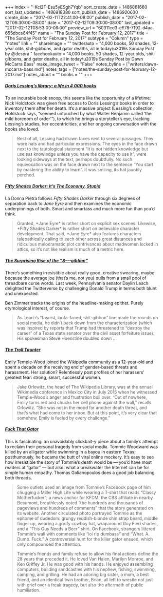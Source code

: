 +++
index = "-Kcl2T-Esu5yESgh7Yqb"
sort_create_date = 1486881660
sort_last_updated = 1486918380
sort_publish_date = 1486920600
create_date = "2017-02-11T22:41:00-08:00"
publish_date = "2017-02-12T09:30:00-08:00"
date = "2017-02-12T09:30:00-08:00"
last_updated = "2017-02-12T08:53:00-08:00"
preview_url = "60311cd3-e978-7192-d4aa-655dbca64f45"
name = "The Sunday Post for February 12, 2017"
title = "The Sunday Post for February 12, 2017"
subtype = "Column"
type = "notes"
link = ""
shareimage = ""
twitterauto = "4,000 books, 50 shades, 12-year olds, shit-gibbons, and gator deaths, all in today\u2019s Sunday Post by @despra "
facebookauto = "4,000 books, 50 shades, 12-year olds, shit-gibbons, and gator deaths, all in today\u2019s Sunday Post by Dawn McCarra Bass"
make_image_tweet = "False"
notes_byline = ["writers/dawn-mccarra-bass.md"]
notes_tags = ["notes/the-sunday-post-for-february-12-2017.md"]
notes_about = ""
books = ""
+++

<h5><a href="https://www.theguardian.com/books/2017/feb/07/doris-lessing-library-a-life-in-4000-books" title="Doris Lessing’s library: a life in 4,000 books - The Guardian">Doris Lessing’s library: a life in 4,000 books</a></h5>

<p>To an incurable book snoop, this seems like the opportunity of a lifetime: Nick Holdstock was given free access to Doris Lessing&#8217;s books in order to inventory them after her death. It&#8217;s a massive project (Lessing&#8217;s collection, Holdstock says, &#8220;seemed untouched by what Walter Benjamin called &#8216;the mild boredom of order&#8217;&#8221;), to which he brings a storyteller&#8217;s eye, tracking Lessing&#8217;s studies, her eccentricities, and her ongoing conversation with the books she loved.</p>

<blockquote>
<p>Best of all, Lessing had drawn faces next to several passages. They wore hats and had particular expressions. The eyes in the face drawn next to the tautological statement “It is not hidden knowledge but useless knowledge unless you have the capacity to use it”, were looking sideways at the text, perhaps doubtfully. No such equivocation was on the face drawn next to the sentence “You start by mastering the ability to learn”. It was smiling, its hat jauntily perched.</p>

</blockquote>

<h5><a href="http://birthmoviesdeath.com/2017/02/11/fifty-shades-darker-its-the-economy-stupid" title="Fifty Shades Darker: It’s The Economy, Stupid - Birth, Movies, Death">Fifty Shades Darker: It’s The Economy, Stupid</a></h5>

<p>La Donna Pietra follows <em>Fifty Shades Darker</em> through six degrees of separation back to <em>Jane Eyre</em> and then examines the economic underpinnings of both. Smart and smartass and much more fun than you&#8217;d think.</p>

<blockquote>
<p>Granted, *Jane Eyre* is rather short on explicit sex scenes. Likewise, *Fifty Shades Darker* is rather short on believable character development. That said, *Jane Eyre* also features characters telepathically calling to each other across great distances and ridiculous melodramatic plot contrivances about madwomen locked in attics, so it’s not like realism is much of a metric here.</p>

</blockquote>

<h5><a href="http://www.slate.com/blogs/browbeat/2017/02/09/how_daylin_leach_s_trump_insult_shitgibbon_rose_to_prominence.html" title="The Surprising Rise of the 'S---gibbon' - Slate">The Surprising Rise of the “S---gibbon”</a></h5>

<p>There&#8217;s something irresistible about really good, creative swearing, maybe because the average joe (that&#8217;s me, not you) pulls from a small pool of threadbare curse words. Last week, Pennsylvania senator Daylin Leach delighted the Twitterverse by challenging Donald Trump in terms both blunt and unexpected.</p>

<p>Ben Zimmer tracks the origins of the headline-making epithet. Purely etymological interest, of course.</p>

<blockquote>
<p>As Leach’s “fascist, loofa-faced, shit-gibbon” line made the rounds on social media, he didn’t back down from the characterization (which was inspired by reports that Trump had threatened to “destroy the career” of a Texas state senator over the civil asset forfeiture issue). His spokesman Steve Hoenstine doubled down ...</p>

</blockquote>

<h5><a href="https://backchannel.com/one-womans-brilliant-fuck-you-to-wikipedia-trolls-aab4107d374b#.qmbjm5gyt" title="The Troll Taunter - Backchannel.com">The Troll Taunter</a></h5>

<p>Emily Temple-Wood joined the Wikipedia community as a 12-year-old and spent a decade on the receiving end of gender-based threats and harassment. Her solution? Relentlessly post profiles of her harassers&#8217; greatest fear: strong, smart, successful women.</p>

<blockquote>Jake Orlowitz, the head of The Wikipedia Library, was at the annual Wikimedia conference in Mexico City in July 2015 when he witnessed Temple-Wood’s anger and frustration boil over. “Out of nowhere, Emily turns red and chucks her cell phone against the wall,” recalls Orlowitz. “She was not in the mood for another death threat, and that’s what had come to her inbox. But at this point, it’s very clear that somehow, Emily is fueled by every challenge.”</blockquote>

<h5><a href="https://www.buzzfeed.com/golianopoulos/fuck-that-gator" title="Fuck That Gator - Buzzfeed">Fuck That Gator</a></h5>

<p>This is fascinating: an unavoidably clickbait-y piece about a family&#8217;s attempt to reclaim their personal tragedy from social media. Tommie Woodward was killed by an alligator while swimming in a bayou in eastern Texas; posthumously, he became the butt of viral online mockery. It&#8217;s easy to see how irresistible the story of Tommie&#8217;s death would be — you&#8217;d have most readers at &#8220;gator&#8221; — but also: what a breakwater the Internet can be for simple human empathy. Thomas Golianopoulos does a good job balancing both threads.</p>

<blockquote>
<p>Some outlets used an image from Tommie’s Facebook page of him chugging a Miller High Life while wearing a T-shirt that reads “Classy Motherfucker”; a news anchor for KFDM, the CBS affiliate in nearby Beaumont, breathlessly noted “the hundreds and thousands of pageviews and hundreds of comments” that the story generated on its website. Another circulated photo portrayed Tommie as the epitome of dudedom: grungy reddish-blonde chin strap beard, middle finger up, wearing a goofy cowboy hat, wraparound Guy Fieri shades, and a “This Guy Needs a Beer” shirt. On Facebook, strangers littered Tommie’s wall with comments like “lol rip dumbass” and “What. A. Dumb. Fuck.” A controversial hunt for the killer gator ensued, which only compounded the attention.</p>

<p>Tommie’s friends and family refuse to allow his final actions define the 28 years that preceded it. He loved Van Halen, Marilyn Monroe, and Ken Griffey Jr. He was good with his hands. He enjoyed assembling computers, building sandcastles with his nephew, fishing, swimming, camping, and grilling. He had an adoring big sister, a mom, a best friend, and an identical twin brother, Brian, all left to wrestle not just with grief over a freak tragedy, but also the aftermath of public humiliation.</p>
</blockquote>
